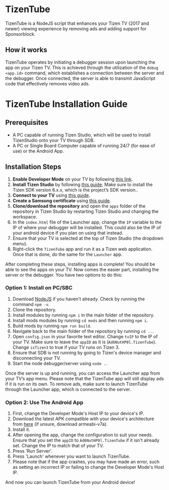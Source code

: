 # TizenTube

TizenTube is a NodeJS script that enhances your Tizen TV (2017 and newer) viewing experience by removing ads and adding support for Sponsorblock.

## How it works

TizenTube operates by initiating a debugger session upon launching the app on your Tizen TV. This is achieved through the utilization of the `debug <app.id>` command, which establishes a connection between the server and the debugger. Once connected, the server is able to transmit JavaScript code that effectively removes video ads.

# TizenTube Installation Guide

## Prerequisites

- A PC capable of running Tizen Studio, which will be used to install TizenStudio onto your TV through SDB.
- A PC or Single Board Computer capable of running 24/7 (for ease of use) or the Android App.

## Installation Steps

1. **Enable Developer Mode** on your TV by following [this link](https://developer.samsung.com/smarttv/develop/getting-started/using-sdk/tv-device.html).
2. **Install Tizen Studio** by following [this guide](https://developer.samsung.com/smarttv/develop/getting-started/setting-up-sdk/installing-tv-sdk.html). Make sure to install the Tizen SDK version 6.x.x, which is the project’s SDK version..
3. **Connect to your TV** using [this guide](https://developer.samsung.com/smarttv/develop/getting-started/using-sdk/tv-device.html#:~:text=Connect%20the%20TV%20to%20the%20SDK%3A).
4. **Create a Samsung certificate** using [this guide](https://developer.samsung.com/smarttv/develop/getting-started/setting-up-sdk/creating-certificates.html).
5. **Clone/download the repository** and open the `apps` folder of the repository in Tizen Studio by restarting Tizen Studio and changing the workspace.
6. In the `index.html` file of the Launcher app, change the `IP` variable to the IP of where your debugger will be installed. This could also be the IP of your android device if you plan on using that instead.
7. Ensure that your TV is selected at the top of Tizen Studio (the dropdown menu).
8. Right-click the `TizenTube` app and run it as a Tizen web application. Once that is done, do the same for the `Launcher` app.

After completing these steps, installing apps is complete! You should be able to see the apps on your TV. Now comes the easier part, installing the server or the debugger. You have two options to do this:

### Option 1: Install on PC/SBC

1. Download [NodeJS](https://nodejs.org/en) if you haven't already. Check by running the command `npm -v`.
2. Clone the repository.
3. Install modules by running `npm i` in the main folder of the repository.
4. Install mods modules by running `cd mods` and then running `npm i`.
5. Build mods by running `npm run build`.
6. Navigate back to the main folder of the repository by running `cd ..`.
7. Open `config.json` in your favorite text editor. Change `tvIP` to the IP of your TV. Make sure to leave the `appID` as it is (`Ad6NutHP8l.TizenTube`). Change `isTizen3` to true if your TV runs on Tizen 3.
8. Ensure that SDB is not running by going to Tizen's device manager and disconnecting your TV.
9. Start the node debugger/server using `node .`.

Once the server is up and running, you can access the Launcher app from your TV’s app menu. Please note that the TizenTube app will still display ads if it is run on its own. To remove ads, make sure to launch TizenTube through the Launcher app, which is connected to the server.

### Option 2: Use The Android App

1. First, change the Developer Mode's Host IP to your device's IP.
2. Download the latest APK compatible with your device's architecture from [here](https://github.com/reisxd/TizenTube/releases/tag/v1.1.2) (if unsure, download armeabi-v7a).
3. Install it.
4. After opening the app, change the configuration to suit your needs. Ensure that you set the `appID` to `Ad6NutHP8l.TizenTube` if it isn't already set. Change the IP to match that of your TV.
5. Press 'Run Server'.
6. Press 'Launch' whenever you want to launch TizenTube.
7. Please note that if the app crashes, you may have made an error, such as setting an incorrect IP or failing to change the Developer Mode's Host IP.

And now you can launch TizenTube from your Android device!
